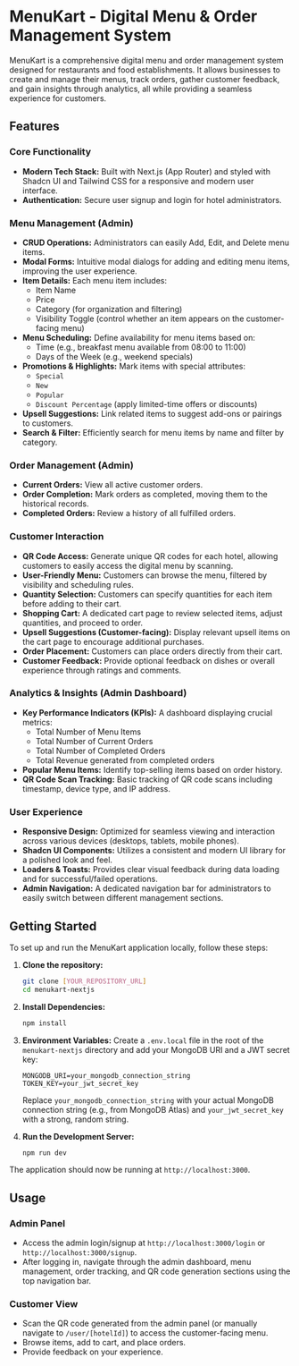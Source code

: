 # MenuKart - Digital Menu & Order Management System

MenuKart is a comprehensive digital menu and order management system designed for restaurants and food establishments. It allows businesses to create and manage their menus, track orders, gather customer feedback, and gain insights through analytics, all while providing a seamless experience for customers.

## Features

### Core Functionality
-   **Modern Tech Stack:** Built with Next.js (App Router) and styled with Shadcn UI and Tailwind CSS for a responsive and modern user interface.
-   **Authentication:** Secure user signup and login for hotel administrators.

### Menu Management (Admin)
-   **CRUD Operations:** Administrators can easily Add, Edit, and Delete menu items.
-   **Modal Forms:** Intuitive modal dialogs for adding and editing menu items, improving the user experience.
-   **Item Details:** Each menu item includes:
    -   Item Name
    -   Price
    -   Category (for organization and filtering)
    -   Visibility Toggle (control whether an item appears on the customer-facing menu)
-   **Menu Scheduling:** Define availability for menu items based on:
    -   Time (e.g., breakfast menu available from 08:00 to 11:00)
    -   Days of the Week (e.g., weekend specials)
-   **Promotions & Highlights:** Mark items with special attributes:
    -   `Special`
    -   `New`
    -   `Popular`
    -   `Discount Percentage` (apply limited-time offers or discounts)
-   **Upsell Suggestions:** Link related items to suggest add-ons or pairings to customers.
-   **Search & Filter:** Efficiently search for menu items by name and filter by category.

### Order Management (Admin)
-   **Current Orders:** View all active customer orders.
-   **Order Completion:** Mark orders as completed, moving them to the historical records.
-   **Completed Orders:** Review a history of all fulfilled orders.

### Customer Interaction
-   **QR Code Access:** Generate unique QR codes for each hotel, allowing customers to easily access the digital menu by scanning.
-   **User-Friendly Menu:** Customers can browse the menu, filtered by visibility and scheduling rules.
-   **Quantity Selection:** Customers can specify quantities for each item before adding to their cart.
-   **Shopping Cart:** A dedicated cart page to review selected items, adjust quantities, and proceed to order.
-   **Upsell Suggestions (Customer-facing):** Display relevant upsell items on the cart page to encourage additional purchases.
-   **Order Placement:** Customers can place orders directly from their cart.
-   **Customer Feedback:** Provide optional feedback on dishes or overall experience through ratings and comments.

### Analytics & Insights (Admin Dashboard)
-   **Key Performance Indicators (KPIs):** A dashboard displaying crucial metrics:
    -   Total Number of Menu Items
    -   Total Number of Current Orders
    -   Total Number of Completed Orders
    -   Total Revenue generated from completed orders
-   **Popular Menu Items:** Identify top-selling items based on order history.
-   **QR Code Scan Tracking:** Basic tracking of QR code scans including timestamp, device type, and IP address.

### User Experience
-   **Responsive Design:** Optimized for seamless viewing and interaction across various devices (desktops, tablets, mobile phones).
-   **Shadcn UI Components:** Utilizes a consistent and modern UI library for a polished look and feel.
-   **Loaders & Toasts:** Provides clear visual feedback during data loading and for successful/failed operations.
-   **Admin Navigation:** A dedicated navigation bar for administrators to easily switch between different management sections.

## Getting Started

To set up and run the MenuKart application locally, follow these steps:

1.  **Clone the repository:**
    ```bash
    git clone [YOUR_REPOSITORY_URL]
    cd menukart-nextjs
    ```

2.  **Install Dependencies:**
    ```bash
    npm install
    ```

3.  **Environment Variables:**
    Create a `.env.local` file in the root of the `menukart-nextjs` directory and add your MongoDB URI and a JWT secret key:
    ```
    MONGODB_URI=your_mongodb_connection_string
    TOKEN_KEY=your_jwt_secret_key
    ```
    Replace `your_mongodb_connection_string` with your actual MongoDB connection string (e.g., from MongoDB Atlas) and `your_jwt_secret_key` with a strong, random string.

4.  **Run the Development Server:**
    ```bash
    npm run dev
    ```

The application should now be running at `http://localhost:3000`.

## Usage

### Admin Panel
-   Access the admin login/signup at `http://localhost:3000/login` or `http://localhost:3000/signup`.
-   After logging in, navigate through the admin dashboard, menu management, order tracking, and QR code generation sections using the top navigation bar.

### Customer View
-   Scan the QR code generated from the admin panel (or manually navigate to `/user/[hotelId]`) to access the customer-facing menu.
-   Browse items, add to cart, and place orders.
-   Provide feedback on your experience.